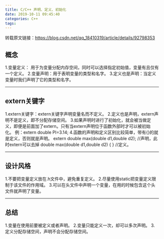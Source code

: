 ```yaml
---
title: C/C++ 声明、定义、初始化
date: 2019-10-11 09:45:40
categories: C++
tags:
---
```


转载原文链接：https://blog.csdn.net/qq_18410319/article/details/92798353

##  概念
1.变量定义： 用于为变量分配内存空间，同时可以选择指定初始值，变量有且仅有一个定义。
2.变量声明：用于表明变量的类型和名字。
3.定义也是声明：当定义变量时我们声明了它的类型和名字。

---
## extern关键字
1.extern关键字：extern关键字声明变量名而不定义。
2.定义也是声明，extern声明不是定义，即不分配存储空间。
3.如果声明时进行了初始化，就会被当做定义，即便是前面加了extern。只有当extern声明位于函数外部时才可以被初始化。  例：extern double PI=3.14;
4.函数的声明和定义区别比较简单，带有{}的就是定义，否则就是声明。
   extern double max(double d1,double d2);    //声明，此时extern可以去掉
   double max(double d1,double d2) { }            //定义。

---
## 设计风格
1.不要把变量定义放在.h文件中，避免重复定义。
2.尽量使用static把变量定义限制于该文件的作用域。
3.可以在头文件中声明一个变量，在用的时候包含这个头文件就声明了变量。

---
## 总结
1.变量在使用前要被定义或者声明。
2.变量只能定义一次，却可以多次声明。
3.定义分配存储空间，声明不会分配存储空间。